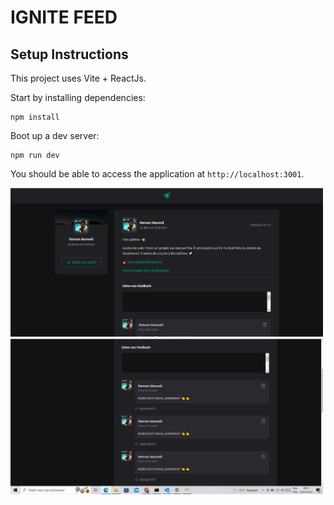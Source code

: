 # IGNITE FEED



## Setup Instructions

This project uses Vite + ReactJs.

Start by installing dependencies:

```
npm install
```

Boot up a dev server:

```
npm run dev
```

You should be able to access the application at `http://localhost:3001`.



<img alt="IGNITE FEED" src="./docs/Imagem01.png" style="max-width: 500px" />

<br />

<img alt="IGNITE FEED" src="./docs/Imagem02.png" style="max-width: 500px" />


